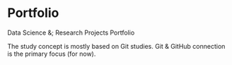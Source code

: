 # Portfolio
Data Science &; Research Projects Portfolio


The study concept is mostly based on Git studies. Git & GitHub connection is the primary focus (for now). 


